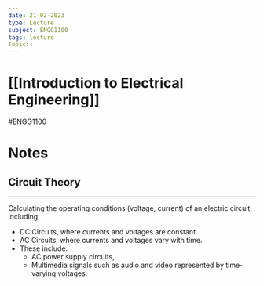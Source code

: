 ```yaml
---
date: 21-02-2023
type: Lecture
subject: ENGG1100
tags: lecture
Topic:: 
---
```

# [[Introduction to Electrical Engineering]]
#ENGG1100
# Notes

## Circuit Theory
---
Calculating the operating conditions (voltage, current) of an electric circuit, including:

- DC Circuits, where currents and voltages are constant
- AC Circuits, where currents and voltages vary with time.
- These include:
	- AC power supply circuits,
	- Multimedia signals such as audio and video represented by time-varying voltages.


